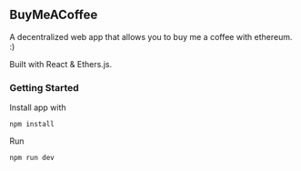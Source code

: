 ## BuyMeACoffee

A decentralized web app that allows you to buy me a coffee with ethereum. :) 

Built with React & Ethers.js.

### Getting Started

Install app with 

`npm install`

Run 

`npm run dev`
